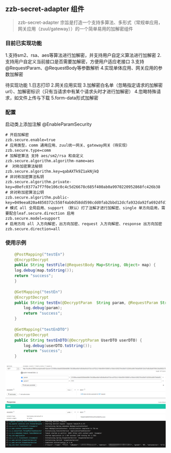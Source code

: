 ## zzb-secret-adapter 组件
> zzb-secret-adapter 宗旨是打造一个支持多算法、多形式（常规单应用，网关应用（zuul/gateway））的一个简单易用的加解密组件

### 目前已实现功能

1.支持sm2、rsa、aes等算法进行加解密，并支持用户自定义算法进行加解密
2.支持用户自定义当前接口是否需要加解密，方便用户适应老接口
3.支持@RequestParam、@RequestBody等参数解析
4.实现单体应用、网关应用的参数加解密

待实现功能
1.日志打印
2.网关应用实现
3.加解密白名单（忽略指定请求的加解密 url）、加解密标识（只有当请求中有某个请求头时才进行加解密）
4.忽略特殊请求，如文件上传与下载
5.form-data形式加解密
### 配置
启动类上添加注解
@EnableParamSecurity

``` properties
# 开启加解密
zzb.secure.enable=true
# 应用类型，comm 通用应用、zuul统一网关、gateway网关（待实现）
zzb.secure.type=comm 
# 加解密算法 支持 aes/sm2/rsa 和自定义
zzb.secure.algorithm.algorithm-name=aes
#  对称加密算法秘钥
zzb.secure.algorithm.key=qabAXTk9Z1akNjkQ
# 非对称加密算法私钥
zzb.secure.algorithm.private-key=d0efc0377a7f7f0e106c0c4c5d26678c685f400ab0a9970220952868fc426b38
# 非对称加密算法公钥
zzb.secure.algorithm.public-key=049eea820a4850372c558f4ab0d58dd598cdd0fab2bbd12dcfa932da92fa692dfd1f9be65d6d0a2e5ac4470130b473e6e1b34fa6aee57b9bb1b08f6c2da7a14c9a
# 模式 all 全局启用、support （默认）打了注解才进行加解密、single 单方向启用，需要配合leaf.secure.direction 启用
zzb.secure.model=support
# 启用方向 all 入方向解密，出方向加密、request 入方向解密、response 出方向加密
zzb.secure.direction=all
```

### 使用示例
``` java
    @PostMapping("testEn")
    @EncryptDecrypt
    public String testFile(@RequestBody Map<String, Object> map) {
    log.debug(map.toString());
    return "success";
    }

    @GetMapping("testEn")
    @EncryptDecrypt
    public String testEn(@DecryptParam  String param, @RequestParam String param1) {
        log.debug(param);
        return "success";
    }

    @GetMapping("testEnDTO")
    @EncryptDecrypt
    public String testEnDTO(@DecryptParam UserDTO userDTO) {
        log.debug(userDTO.toString());
        return "success";
    }
```
![img.png](img.png)
![img_1.png](img_1.png)
